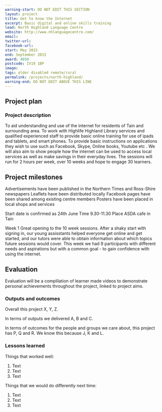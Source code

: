 ```yaml
---
warning-start: DO NOT EDIT THIS SECTION
layout: project
title: Get to know the Internet
excerpt: Basic digital and online skills training
lead: North Highland Language Centre
website: http://www.nhlanguagecentre.com/
email: 
twitter-url: 
facebook-url: 
start: May 2015
end: September 2015
award: 4050
postcode: IV19 1BP
image:
tags: older disabled remote/rural
permalink: /projects/north-highland/
warning-end: DO NOT EDIT ABOVE THIS LINE
---
```


## Project plan

### Project description

To aid understanding and use of the internet for residents of Tain and surrounding area. To work with Highlife Highland Library services and qualified experienced staff to provide basic online training for use of ipads and tablets, and smart phones. To provide basic instructions on applications they wish to use such as Facebook, Skype, Online books, Youtube etc .  We will also aim to show people how the internet can be used to access local services as well as make savings in their everyday lives.
The sessions will run for 2 hours per week, over 10 weeks and hope to engage 30 learners.


## Project milestones
Advertisements have been published in the Northern Times and Ross-Shire newspapers
Leaflets have been distributed locally
Facebook pages have been shared among existing centre members
Posters have been placed in local shops and services

Start date is confirmed as 24th June
Time 9.30-11.30
Place ASDA cafe in Tain

Week 1
Great opening to the 10 week sessions.  After a shaky start with signing in, our young assisstants helped everyone get online and get started, and our tutors were able to obtain information about which topics future sessions would cover.  This week we had 9 participants with different needs and aspirations but with a common goal - to gain confidence with using the internet.  




## Evaluation

Evaluation will be a complilation of learner made videos to demonstrate personal achievements throughout the project, linked to project aims.

### Outputs and outcomes

Overall this project X, Y, Z.

In terms of outputs we delivered A, B and C.

In terms of outcomes for the people and groups we care about, this project has P, Q and R. We know this because J, K and L.

### Lessons learned

Things that worked well:

1. Text
2. Text
3. Text

Things that we would do differently next time:

1. Text
2. Text
3. Text
